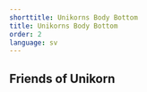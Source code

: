 ```yaml
---
shorttitle: Unikorns Body Bottom
title: Unikorns Body Bottom
order: 2
language: sv
---
```

## Friends of Unikorn